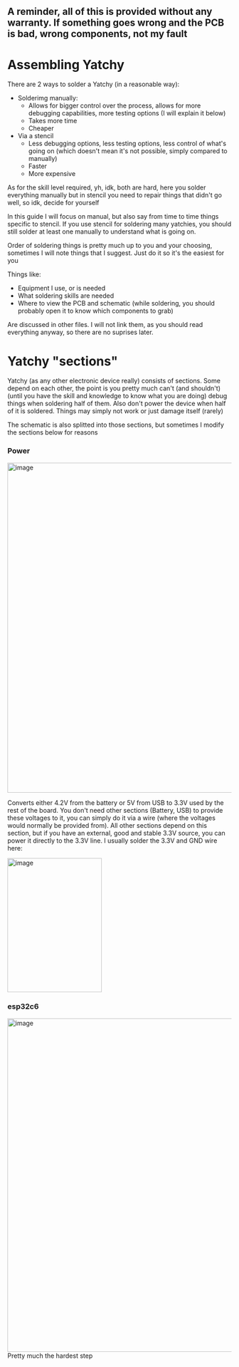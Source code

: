 ## **A reminder, all of this is provided without any warranty. If something goes wrong and the PCB is bad, wrong components, not my fault**

# Assembling Yatchy
There are 2 ways to solder a Yatchy (in a reasonable way):
- Solderimg manually:
  - Allows for bigger control over the process, allows for more debugging capabilities, more testing options (I will explain it below)
  - Takes more time
  - Cheaper
- Via a stencil
  - Less debugging options, less testing options, less control of what's going on (which doesn't mean it's not possible, simply compared to manually)
  - Faster
  - More expensive

As for the skill level required, yh, idk, both are hard, here you solder everything manually but in stencil you need to repair things that didn't go well, so idk, decide for yourself

In this guide I will focus on manual, but also say from time to time things specific to stencil. If you use stencil for soldering many yatchies, you should still solder at least one manually to understand what is going on.

Order of soldering things is pretty much up to you and your choosing, sometimes I will note things that I suggest. Just do it so it's the easiest for you

Things like:
- Equipment I use, or is needed
- What soldering skills are needed
- Where to view the PCB and schematic (while soldering, you should probably open it to know which components to grab)

Are discussed in other files. I will not link them, as you should read everything anyway, so there are no suprises later.

# Yatchy "sections"
Yatchy (as any other electronic device really) consists of sections. Some depend on each other, the point is you pretty much can't (and shouldn't) (until you have the skill and knowledge to know what you are doing) debug things when soldering half of them. Also don't power the device when half of it is soldered. Things may simply not work or just damage itself (rarely)

The schematic is also splitted into those sections, but sometimes I modify the sections below for reasons

### Power
<img width="701" height="741" alt="image" src="https://github.com/user-attachments/assets/9b6bb354-734e-49c3-8ce5-541b4d5a308b" />

Converts either 4.2V from the battery or 5V from USB to 3.3V used by the rest of the board. You don't need other sections (Battery, USB) to provide these voltages to it, you can simply do it via a wire (where the voltages would normally be provided from). All other sections depend on this section, but if you have an external, good and stable 3.3V source, you can power it directly to the 3.3V line. I usually solder the 3.3V and GND wire here:

<img width="212" height="301" alt="image" src="https://github.com/user-attachments/assets/6e9391d2-11fa-4a8b-8b43-8b4eb6812975" />

### esp32c6
<img width="727" height="749" alt="image" src="https://github.com/user-attachments/assets/ce3f1ae5-505c-482d-b350-5c57480179b0" />
Pretty much the hardest step
